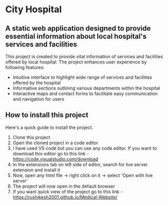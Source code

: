 # City Hospital

## A static web application designed to provide essential information about local hospital's services and facilities

This project is created to provide vital information of services and facilities offered by local hospital. The project enhances user experience by following features:

- Intuitive interface to highlight wide range of services and facilities offered by the hospital
- Informative sections outlining various departments within the hospital
- Interactive maps and contact forms to facilitate easy communication and navigation for users

## How to install this project

Here's a quick guide to install the project.

1. Clone this project
2. Open the cloned project in a code editor
3. I have used VS code but you can use any code editor. If you want to download this editor go to this link - https://code.visualstudio.com/download
4. In the extensions tab on left side of editor, search for live server extension and install it
5. Now, open any html file -> right click on it -> select 'Open with live server'
6. The project will now open in the default browser
7. If you want quick view of the project go to this link - https://rushikesh2001.github.io/Medical-Website/
